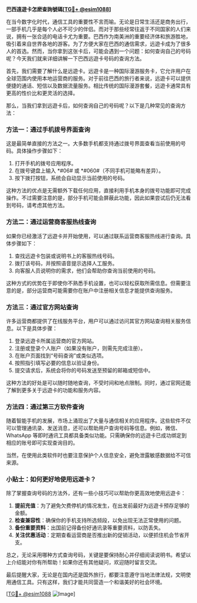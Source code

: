 **巴西遠遊卡怎麽查詢號碼[[TG💪+ @esim1088](https://t.me/s/esim1088)]**

在当今数字化时代，通信工具的重要性不言而喻。无论是日常生活还是商务出行，一部手机几乎是每个人必不可少的伴侣。而对于那些经常往返于不同国家的人们来说，拥有一张合适的电话卡尤为重要。巴西作为南美洲的重要经济体和旅游胜地，吸引着来自世界各地的游客。为了方便大家在巴西的通信需求，远遊卡成为了很多人的首选。然而，当你拿到这张卡后，可能会遇到一个问题：如何查询自己的号码呢？今天我们就来详细讲解一下巴西远遊卡号码的查询方法。

首先，我们需要了解什么是远遊卡。远遊卡是一种国际漫游服务卡，它允许用户在全球范围内使用本地运营商的服务。对于前往巴西的旅行者来说，远遊卡可以提供便捷的通话、短信以及数据流量服务。相比传统的国际漫游套餐，远遊卡通常具有更高的性价比和更灵活的选择。

那么，当我们拿到远遊卡后，如何查询自己的号码呢？以下是几种常见的查询方法：

### 方法一：通过手机拨号界面查询

这是最简单直接的方法之一。大多数手机都支持通过拨号界面查看当前使用的号码。具体操作步骤如下：

1. 打开手机的拨号应用程序。
2. 在拨号键盘上输入 *#06# 或 *#060#（不同手机可能略有差异）。
3. 按下拨打按钮，系统会自动显示当前使用的号码。

这种方法的优点是无需额外下载任何应用，直接利用手机本身的拨号功能即可完成操作。不过需要注意的是，部分手机可能会屏蔽此功能，因此如果尝试后仍无法看到号码，请考虑其他方法。

### 方法二：通过运营商客服热线查询

如果你已经激活了远遊卡并开始使用，可以通过联系运营商客服热线进行查询。具体步骤如下：

1. 查找远遊卡包装或说明书上的客服热线号码。
2. 拨打该号码，并按照语音提示选择人工服务。
3. 向客服人员说明你的需求，他们会帮助你查询当前使用的号码。

这种方式的优势在于即使你不熟悉手机设置，也可以轻松获取所需信息。但需要注意的是，部分运营商可能需要你在账户中注册相关信息才能提供查询服务。

### 方法三：通过官方网站查询

许多运营商都提供了在线服务平台，用户可以通过访问其官方网站查询相关服务信息。以下是具体步骤：

1. 登录远遊卡所属运营商的官方网站。
2. 注册或登录个人账户（如果没有账户，则需先完成注册）。
3. 在账户页面找到“号码查询”或类似选项。
4. 按照指引填写必要的信息以验证身份。
5. 提交请求后，系统会将你的号码发送至预留的邮箱或短信中。

这种方法的好处是可以随时随地查询，不受时间和地点限制。同时，通过官网还能了解到更多关于远遊卡的功能和服务内容。

### 方法四：通过第三方软件查询

随着智能手机的发展，市场上涌现出了大量与通信相关的应用程序。这些软件不仅可以管理通讯录、发送消息，还可以帮助用户查询号码等信息。例如，微信、WhatsApp 等即时通讯工具都具备类似功能。只需确保你的远遊卡已成功绑定到相应的账号即可实现查询目的。

当然，在使用此类软件时也要注意保护个人信息安全，避免泄露敏感数据给不可信来源。

### 小贴士：如何更好地使用远遊卡？

除了掌握查询号码的方法外，还有一些小技巧可以帮助你更高效地使用远遊卡：

1. **提前充值**：为了避免欠费停机的情况发生，在出发前最好为远遊卡预存足够的金额。
2. **检查兼容性**：确保你的手机支持所选频段，以免出现无法正常使用的问题。
3. **备份重要资料**：出国前记得备份好通讯录等重要资料，以防丢失。
4. **关注优惠活动**：定期查看运营商是否推出新的促销活动，以便抓住机会节省开支。

总之，无论采用哪种方式查询号码，关键是要保持耐心并仔细阅读说明书。希望以上介绍能对你有所帮助！如果你还有其他疑问，欢迎随时留言交流。

最后提醒大家，无论是在国内还是国外旅行，都要注意遵守当地法律法规，文明使用通信工具。只有这样，我们才能共同营造一个和谐美好的社会环境。

[[TG💪+ @esim1088](https://t.me/s/esim1088) ![Image](https://i.postimg.cc/4NQfJmqS/Snipaste-2025-05-13-00-14-12.png)]